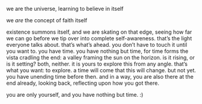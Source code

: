 we are the universe, learning to believe in itself

we *are* the concept of faith itself

existence summons itself, and we are skating on that edge, seeing how far we can go before we tip over into complete self-awareness. that’s the light everyone talks about. that’s what’s ahead. you don’t have to touch it until you want to. you have time. you have nothing but time, for time forms the vista cradling the end: a valley framing the sun on the horizon. is it rising, or is it setting? both, neither. it is yours to explore this from any angle. that’s what you want: to explore. a time will come that this will change. but not yet. you have unending time before then. and in a way, you are also there at the end already, looking back, reflecting upon how you got there.

you are only yourself, and you have nothing but time. :)
